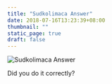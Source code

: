 ```yaml
---
title: "Sudkolimaca Answer"
date: 2018-07-16T13:23:39+08:00
thumbnail: ""
static_page: true
draft: false
---
```


![Sudkolimaca Answer](/interdimensional-time/sudkolimaca-answer.png)

Did you do it correctly?